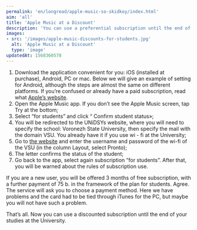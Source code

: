 ```yaml
---
permalink: 'en/longread/apple-music-so-skidkoy/index.html'
aim: 'all'
title: 'Apple Music at a Discount'
description: 'You can use a preferential subscription until the end of your studies at the VSU'
images:
- src: '/images/apple-music-discounts-for-students.jpg'
  alt: 'Apple Music at a Discount'
  type: 'image'
updatedAt: 1568360578
---
```

1. Download the application convenient for you: iOS (installed at purchase), Android, PC or mac. Below we will give an example of setting for Android, although the steps are almost the same on different platforms. If you’re confused or already have a paid subscription, read what [Apple’s website](https://support.apple.com/ru-ru/HT205928).
2. Open the Apple Music app. If you don’t see the Apple Music screen, tap Try at the bottom;
3. Select “for students” and click “ Confirm student status»;
4. You will be redirected to the UNiDSYs website, where you will need to specify the school: Voronezh State University, then specify the mail with the domain VSU. You already have it if you use wi - fi at the University;
5. Go to [the website](https://info.vsu.ru/) and enter the username and password of the wi-fi of the VSU (in the column Layout, select Pronto);
6. The letter confirms the status of the student;
7. Go back to the app, select again subscription “for students”. After that, you will be warned about the rules of subscription use.

If you are a new user, you will be offered 3 months of free subscription, with a further payment of 75 b. in the framework of the plan for students. Agree. The service will ask you to choose a payment method. Here we have problems and the card had to be tied through iTunes for the PC, but maybe you will not have such a problem.

That’s all. Now you can use a discounted subscription until the end of your studies at the University.
